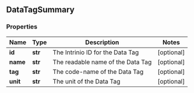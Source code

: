 ## DataTagSummary

### Properties
Name | Type | Description | Notes
------------ | ------------- | ------------- | -------------
**id** | **str** | The Intrinio ID for the Data Tag | [optional] 
**name** | **str** | The readable name of the Data Tag | [optional] 
**tag** | **str** | The code-name of the Data Tag | [optional] 
**unit** | **str** | The unit of the Data Tag | [optional] 



